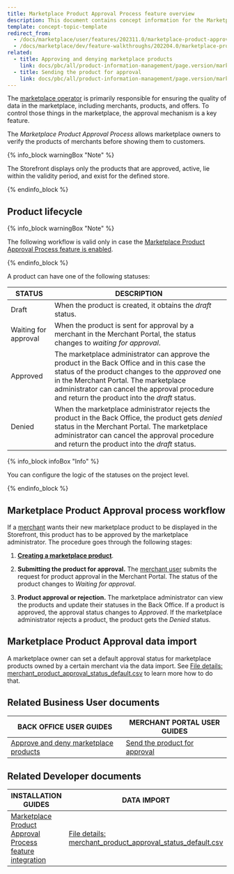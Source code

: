 ```yaml
---
title: Marketplace Product Approval Process feature overview
description: This document contains concept information for the Marketplace Product Approval Process feature.
template: concept-topic-template
redirect_from:
  - /docs/marketplace/user/features/202311.0/marketplace-product-approval-process-feature-overview.html
  - /docs/marketplace/dev/feature-walkthroughs/202204.0/marketplace-product-approval-process-feature-walkthrough.html
related:
  - title: Approving and denying marketplace products
    link: docs/pbc/all/product-information-management/page.version/marketplace/manage-in-the-back-office/products/manage-products.html#approving-and-denying-marketplace-products
  - title: Sending the product for approval
    link: docs/pbc/all/product-information-management/page.version/marketplace/manage-in-the-merchant-portal/abstract-products/create-marketplace-abstract-products.html#sending-the-product-for-approval
---
```

The [marketplace operator](/docs/scos/user/intro-to-spryker/spryker-marketplace/back-office-for-marketplace-operator.html) is primarily responsible for ensuring the quality of data in the marketplace, including merchants, products, and offers. To control those things in the marketplace, the approval mechanism is a key feature.

The *Marketplace Product Approval Process* allows marketplace owners to verify the products of merchants before showing them to customers.

{% info_block warningBox "Note" %}

The Storefront displays only the products that are approved, active, lie within the validity period, and exist for the defined store.

{% endinfo_block %}

## Product lifecycle

{% info_block warningBox "Note" %}

The following workflow is valid only in case the [Marketplace Product Approval Process feature is enabled](/docs/marketplace/dev/feature-integration-guides/{{page.version}}/marketplace-product-approval-process-feature-integration.html).

{% endinfo_block %}

A product can have one of the following statuses:

| STATUS               | DESCRIPTION                                                                                                                                                                                                                                                                                |
| -------------------- | ------------------------------------------------------------------------------------------------------------------------------------------------------------------------------------------------------------------------------------------------------------------------------------------ |
| Draft                | When the product is created, it obtains the *draft* status.                                                                                                                                                                                                                                |
| Waiting for approval | When the product is sent for approval by a merchant in the Merchant Portal, the status changes to *waiting for approval*.                                                                                                                                                                  |
| Approved             | The marketplace administrator can  approve the product in the Back Office and in this case the status of the product changes to the *approved* one in the Merchant Portal. The marketplace administrator can cancel the approval procedure and return the product into the *draft* status. |
| Denied               | When the marketplace administrator rejects the product in the Back Office, the product gets *denied* status in the Merchant Portal. The marketplace administrator can cancel the approval procedure and return the product into the *draft* status.                                        |

{% info_block infoBox "Info" %}

You can configure the logic of the statuses on the project level.

{% endinfo_block %}

## Marketplace Product Approval process workflow

If a [merchant](/docs/pbc/all/merchant-management/{{page.version}}/marketplace/marketplace-merchant-feature-overview/marketplace-merchant-feature-overview.html) wants their new marketplace product to be displayed in the Storefront, this product has to be approved by the marketplace administrator. The procedure goes through the following stages:

1. [**Creating a marketplace product**](/docs/pbc/all/product-information-management/{{page.version}}/marketplace/manage-in-the-merchant-portal/abstract-products/create-marketplace-abstract-products.html).

2. **Submitting the product for approval.** The [merchant user](/docs/pbc/all/merchant-management/{{page.version}}/marketplace/marketplace-merchant-feature-overview/merchant-users-overview.html) submits the request for product approval in the Merchant Portal. The status of the product changes to *Waiting for approval*.

3. **Product approval or rejection.** The marketplace administrator can view the products and update their statuses in the Back Office. If a product is approved, the approval status changes to *Approved*. If the marketplace administrator rejects a product, the product gets the *Denied* status.

## Marketplace Product Approval data import

A marketplace owner can set a default approval status for marketplace products owned by a certain merchant via the data import. See [File details: merchant_product_approval_status_default.csv](/docs/pbc/all/product-information-management/{{page.version}}/marketplace/import-and-export-data/import-file-details-merchant-product-approval-status-default.csv.html) to learn more how to do that.

## Related Business User documents

| BACK OFFICE USER GUIDES                                                                                                                                                                                               | MERCHANT PORTAL USER GUIDES                                                                                                                                                                                                           |
| --------------------------------------------------------------------------------------------------------------------------------------------------------------------------------------------------------------------- | ------------------------------------------------------------------------------------------------------------------------------------------------------------------------------------------------------------------------------------- |
| [Approve and deny marketplace products](/docs/pbc/all/product-information-management/{{page.version}}/marketplace/manage-in-the-back-office/products/manage-products.html#approving-and-denying-marketplace-products) | [Send the product for approval](/docs/pbc/all/product-information-management/{{page.version}}/marketplace/manage-in-the-merchant-portal/abstract-products/create-marketplace-abstract-products.html#sending-the-product-for-approval) |

## Related Developer documents

| INSTALLATION GUIDES                                                                                                                                                                         | DATA IMPORT                                                                                                                                                                                                                          |
| ------------------------------------------------------------------------------------------------------------------------------------------------------------------------------------------- | ------------------------------------------------------------------------------------------------------------------------------------------------------------------------------------------------------------------------------------ |
| [Marketplace Product Approval Process feature integration](/docs/marketplace/dev/feature-integration-guides/{{page.version}}/marketplace-product-approval-process-feature-integration.html) | [File details: merchant_product_approval_status_default.csv](/docs/pbc/all/product-information-management/{{page.version}}/marketplace/import-and-export-data/import-file-details-merchant-product-approval-status-default.csv.html) |
